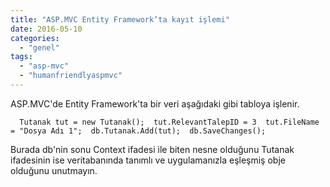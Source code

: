 ```yaml
---
title: "ASP.MVC Entity Framework’ta kayıt işlemi"
date: 2016-05-10
categories: 
  - "genel"
tags: 
  - "asp-mvc"
  - "humanfriendlyaspmvc"
---
```


ASP.MVC'de Entity Framework'ta bir veri aşağıdaki gibi tabloya işlenir.

`   Tutanak tut = new Tutanak();  tut.RelevantTalepID = 3  tut.FileName = "Dosya Adı 1";  db.Tutanak.Add(tut);  db.SaveChanges();   `

Burada db'nin sonu Context ifadesi ile biten nesne olduğunu Tutanak ifadesinin ise veritabanında tanımlı ve uygulamanızla eşleşmiş obje olduğunu unutmayın.

